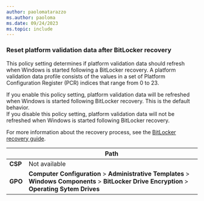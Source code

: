 ```yaml
---
author: paolomatarazzo
ms.author: paoloma
ms.date: 09/24/2023
ms.topic: include
---
```


### Reset platform validation data after BitLocker recovery

This policy setting determines if platform validation data should refresh when Windows is started following a BitLocker recovery. A platform validation data profile consists of the values in a set of Platform Configuration Register (PCR) indices that range from 0 to 23.

If you enable this policy setting, platform validation data will be refreshed when Windows is started following BitLocker recovery. This is the default behavior.\
If you disable this policy setting, platform validation data will not be refreshed when Windows is started following BitLocker recovery.

For more information about the recovery process, see the [BitLocker recovery guide](bitlocker-recovery-guide-plan.md).

|  | Path |
|--|--|
| **CSP** | Not available |
| **GPO** | **Computer Configuration** > **Administrative Templates** > **Windows Components** > **BitLocker Drive Encryption** > **Operating Sytem Drives** |
